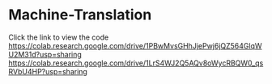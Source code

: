 # Machine-Translation
Click the link to view the code 
https://colab.research.google.com/drive/1PBwMvsGHhJjePwj6jQZ564GlqWU2M31d?usp=sharing
https://colab.research.google.com/drive/1LrS4WJ2Q5AQv8oWycRBQW0_qsRVbU4HP?usp=sharing

